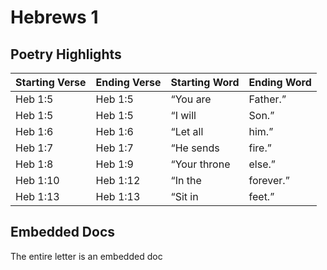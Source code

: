 # Hebrews 1

## Poetry Highlights

| Starting Verse | Ending Verse | Starting Word | Ending Word |
| :--- | :--- | :--- | :--- |
| Heb 1:5 | Heb 1:5 | “You are | Father.” |
| Heb 1:5 | Heb 1:5 | “I will | Son.” |
| Heb 1:6 | Heb 1:6 | “Let all | him.” |
| Heb 1:7 | Heb 1:7 | “He sends | fire.” |
| Heb 1:8 | Heb 1:9 | “Your throne | else.” |
| Heb 1:10 | Heb 1:12 | “In the | forever.” |
| Heb 1:13 | Heb 1:13 | “Sit in | feet.” |

## Embedded Docs

The entire letter is an embedded doc

